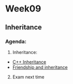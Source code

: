 # Week09

## Inheritance

### Agenda:

1) Inheritance:
* <a href="https://www.tutorialspoint.com/cplusplus/cpp_inheritance.htm">C++ Inheritance</a>
* <a href="http://www.cplusplus.com/doc/tutorial/inheritance/">Friendship and inheritance</a>

2) Exam next time

